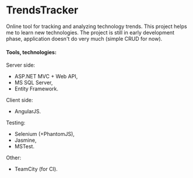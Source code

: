 TrendsTracker
=============

Online tool for tracking and analyzing technology trends. This project helps me to learn new technologies. The project is still in early development phase, application doesn't do very much (simple CRUD for now).

#### Tools, technologies: ####

Server side:
  * ASP.NET MVC + Web API,
  * MS SQL Server,
  * Entity Framework.

Client side:
  * AngularJS.

Testing:
  * Selenium (+PhantomJS),
  * Jasmine,
  * MSTest.

Other:
  * TeamCity (for CI).
